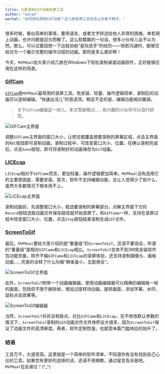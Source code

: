 ```yaml
---
title: 几款录制GIF动画免费工具
author: "murph"
wechat: "如何轻松录制GIF动画？这几款免费工具定会让你爱不释手。"
---
```


很多时候，看似简单的事情，要用语言、或者文字转述给他人异常的困难。单若用上动画，也许问题就迎刃而解了。这么轻飘飘的一句话，很多小伙伴儿会不以为然。那么，可以试着回想一下远程协助“星际选手”的经历——倘若沟通时，能够交给对方一个展示完整的操作过程的动画，那将是多么美妙啊！

<!--more-->

今天，`MVPReal`给大家介绍几款在Windows下轻松录制桌面动画软件，正好能够应用在这样的场景。

### [GifCam][gifcam_url]

[`GIFCam`][gifcam_url]是`MVPReal`最常用的录屏工具。免安装、轻量、操作逻辑简单，录制后的动画可以逐帧编辑。“快速出活儿”的首选项。稍显不足的是，编辑功能相对羸弱。

> 关于`GIFCam`编辑这一块儿，本文暂缺略过……有兴趣的小伙伴可以自行研究。

![GIFCam主界面](/image/assets/gifcam/main.gif 'GIFCam主界面')

调整`GIFCame`主界面的窗口大小，让预览框覆盖想要录制的屏幕区域，点击主界面的`REC`按钮即可录制动画。录制过程中，可改变窗口大小、位置。在确认录制完成后，点击`Save`按钮，即可将录制好的动画保存为`Gif`动画。

### [LICEcap][licecap_url]

`LICEcap`相对于`GIFCame`而言，更加轻量，操作逻辑更加简单。`MVPReal`没有选用它的主要原因是，需要安装。其次，软件不支持编辑功能，总让人觉得少了些什么，虽然大多数情况下根本用不上。

![LICEcap主界面](/image/assets/licecap/main.png 'LICEcap主界面')

录制动画前，先调整窗口大小，框选要录制的屏幕部分。点解主界面下方的`Record`按钮选取动画文件保存路径就开始录屏了。和`GIFCame`一样，支持在录屏过程中改变窗口大小、位置，点击`Stop`按钮结束录制生成`GIF`文件。

### [ScreenToGif][screen2gif_url]

最后，`MVPReal`要给大家介绍的是“重量级”的`ScreenToGif`。还请不要误会，所谓的“重量级”是相对`GIFCame`和`LICEcap`相比。`ScreenToGif`总体不到3M免安装软件包功能完备，除开不输`GIFCame`和`LICEcap`的录屏体验，还支持录制摄像头、画板动画……完美的诠释了什么叫做“麻雀虽小，五脏俱全”。

![ScreenToGif主界面](/image/assets/screen2gif/main.png 'ScreenToGif主界面')

此外，`ScreenToGif`附带一个动画编辑器。使用动画编辑器可以精确的编辑每一帧的画面，包括但不限于删除帧，增加过度转场动画，旋转画面，添加字幕、水印、鼠标点击效果等。

![ScreenToGif编辑器](/image/assets/screen2gif/editor.gif 'ScreenToGif编辑器')

当然，`ScreenToGif`并非没有缺点。对比`GIFCame`和`LICEcap`，在不修改默认参数的情况下，`ScreenToGif`录制的`GIF`动画文件文件体积会大很多，因为`ScreenToGif`保证了动画文件的高清晰度。再者，软件定制性强，也就意味着门槛响应的抬升了。

### 结语

工具万千，大道至简。这里就是一个简单的软件清单，不知道你有没有找到自己心仪的工具。如果您有更好的选择的话，还请不吝赐教，通过留言告诉我吧。`MVPReal`在此谢过！(^_^)


[gifcam_url]: http://blog.bahraniapps.com/gifcam/ "GIFCame"
[licecap_url]: https://www.cockos.com/licecap/ "LICEcap"
[screen2gif_url]: https://www.screentogif.com/ "ScreenToGif"
